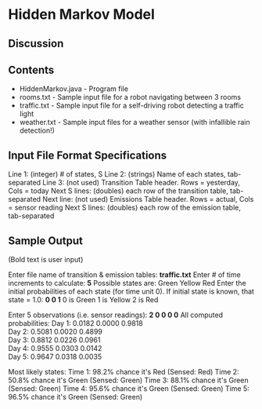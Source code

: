 # Hidden Markov Model

## Discussion


## Contents
* HiddenMarkov.java - Program file
* rooms.txt - Sample input file for a robot navigating between 3 rooms
* traffic.txt - Sample input file for a self-driving robot detecting a traffic light
* weather.txt - Sample input files for a weather sensor (with infallible rain detection!)

## Input File Format Specifications
Line 1: (integer) # of states, S
Line 2: (strings) Name of each states, tab-separated
Line 3: (not used) Transition Table header. Rows = yesterday, Cols = today
Next S lines: (doubles) each row of the transition table, tab-separated
Next line: (not used) Emissions Table header. Rows = actual, Cols = sensor reading
Next S lines: (doubles) each row of the emission table, tab-separated

## Sample Output
(Bold text is user input)

Enter file name of transition & emission tables: **traffic.txt**
Enter # of time increments to calculate: **5**
Possible states are: Green Yellow Red 
Enter the initial probabilities of each state (for time unit 0). If initial state is known, that state = 1.0: **0 0 1**
0 is Green
1 is Yellow
2 is Red

Enter 5 observations (i.e. sensor readings): **2 0 0 0 0**
All computed probabilities: 
Day 1: 	0.0182 	0.0000 	0.9818 	
Day 2: 	0.5081 	0.0020 	0.4899 	
Day 3: 	0.8812 	0.0226 	0.0961 	
Day 4: 	0.9555 	0.0303 	0.0142 	
Day 5: 	0.9647 	0.0318 	0.0035 	

Most likely states: 
Time 1: 98.2% chance it's Red (Sensed: Red)
Time 2: 50.8% chance it's Green (Sensed: Green)
Time 3: 88.1% chance it's Green (Sensed: Green)
Time 4: 95.6% chance it's Green (Sensed: Green)
Time 5: 96.5% chance it's Green (Sensed: Green)